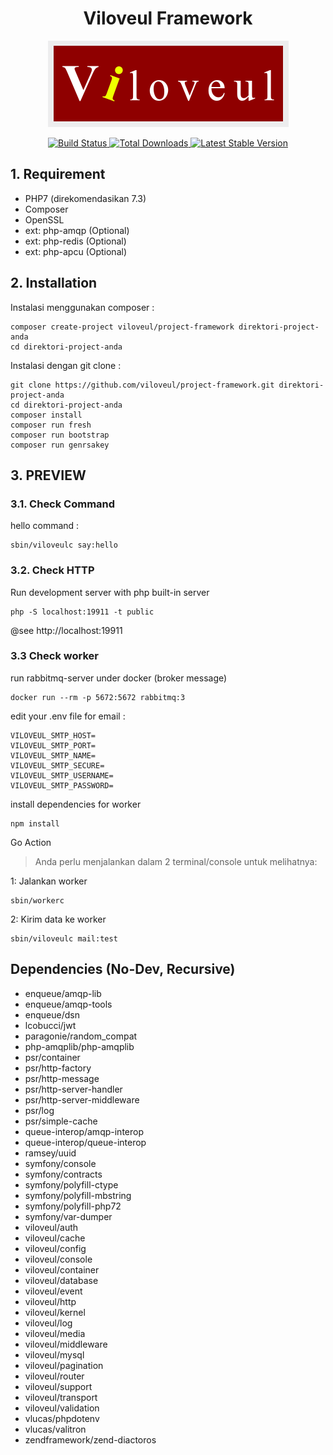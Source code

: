 <h1 align="center">Viloveul Framework</h1>
<p align="center"><img src="viloveul.png"></p>

<p align="center">
<a href="https://travis-ci.com/viloveul/project-framework">
<img src="https://travis-ci.com/viloveul/project-framework.svg" alt="Build Status">
</a>
<a href="https://packagist.org/packages/viloveul/project-framework">
<img src="https://poser.pugx.org/viloveul/project-framework/d/total" alt="Total Downloads">
</a>
<a href="https://packagist.org/packages/viloveul/project-framework">
<img src="https://poser.pugx.org/viloveul/project-framework/v/stable" alt="Latest Stable Version">
</a>
</p>

## 1. Requirement
- PHP7 (direkomendasikan 7.3)
- Composer
- OpenSSL
- ext: php-amqp (Optional)
- ext: php-redis (Optional)
- ext: php-apcu (Optional)

## 2. Installation
Instalasi menggunakan composer :
```shell
composer create-project viloveul/project-framework direktori-project-anda
cd direktori-project-anda
```
Instalasi dengan git clone :
```shell
git clone https://github.com/viloveul/project-framework.git direktori-project-anda
cd direktori-project-anda
composer install
composer run fresh
composer run bootstrap
composer run genrsakey
```

## 3. PREVIEW

### 3.1. Check Command

hello command :
```shell
sbin/viloveulc say:hello
```

### 3.2. Check HTTP

Run development server with php built-in server
```shell
php -S localhost:19911 -t public
```

@see http://localhost:19911

### 3.3 Check worker

run rabbitmq-server under docker (broker message)
```
docker run --rm -p 5672:5672 rabbitmq:3
```

edit your .env file for email :
```
VILOVEUL_SMTP_HOST=
VILOVEUL_SMTP_PORT=
VILOVEUL_SMTP_NAME=
VILOVEUL_SMTP_SECURE=
VILOVEUL_SMTP_USERNAME=
VILOVEUL_SMTP_PASSWORD=
```

install dependencies for worker
```
npm install
```
Go Action

> Anda perlu menjalankan dalam 2 terminal/console untuk melihatnya:

1: Jalankan worker
```
sbin/workerc
```

2: Kirim data ke worker
```
sbin/viloveulc mail:test
```
## Dependencies (No-Dev, Recursive)
- enqueue/amqp-lib
- enqueue/amqp-tools
- enqueue/dsn
- lcobucci/jwt
- paragonie/random_compat
- php-amqplib/php-amqplib
- psr/container
- psr/http-factory
- psr/http-message
- psr/http-server-handler
- psr/http-server-middleware
- psr/log
- psr/simple-cache
- queue-interop/amqp-interop
- queue-interop/queue-interop
- ramsey/uuid
- symfony/console
- symfony/contracts
- symfony/polyfill-ctype
- symfony/polyfill-mbstring
- symfony/polyfill-php72
- symfony/var-dumper
- viloveul/auth
- viloveul/cache
- viloveul/config
- viloveul/console
- viloveul/container
- viloveul/database
- viloveul/event
- viloveul/http
- viloveul/kernel
- viloveul/log
- viloveul/media
- viloveul/middleware
- viloveul/mysql
- viloveul/pagination
- viloveul/router
- viloveul/support
- viloveul/transport
- viloveul/validation
- vlucas/phpdotenv
- vlucas/valitron
- zendframework/zend-diactoros
